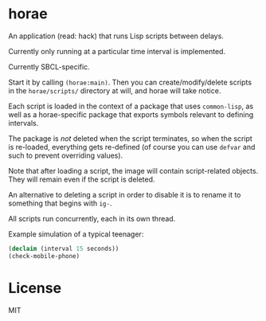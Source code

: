 # horae

An application (read: hack) that runs Lisp scripts between delays.

Currently only running at a particular time interval is implemented.

Currently SBCL-specific.

Start it by calling `(horae:main)`.  Then you can create/modify/delete
scripts in the `horae/scripts/` directory at will, and horae will take
notice.

Each script is loaded in the context of a package that uses
`common-lisp`, as well as a horae-specific package that exports
symbols relevant to defining intervals.

The package is _not_ deleted when the script terminates, so when the
script is re-loaded, everything gets re-defined (of course you can use
`defvar` and such to prevent overriding values).

Note that after loading a script, the image will contain
script-related objects.  They will remain even if the script is
deleted.

An alternative to deleting a script in order to disable it is to
rename it to something that begins with `ig-`.

All scripts run concurrently, each in its own thread.

Example simulation of a typical teenager:

```lisp
(declaim (interval 15 seconds))
(check-mobile-phone)
```

# License

MIT
